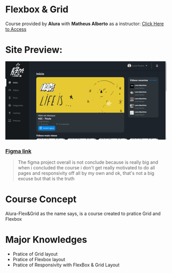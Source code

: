 # Flexbox & Grid

Course provided by **Alura** with **Matheus Alberto** as a instructor: <a href="https://cursos.alura.com.br/course/css-dispondo-elementos-flexbox-grid"> Click Here to Access </a>

# Site Preview:

![Site Preview Screenshot](screenshot.png)

### [Figma link](https://www.figma.com/file/ibWktwVpnog76rMYOdVhks/Dispondo-elementos-com-flexbox-e-grid?node-id=54%3A2358)

> The figma project overall is not conclude because is really big and when i concluded the 
> course i don't get really motivated to do all pages and responsivity off all by my own
> and ok, that's not a big excuse but that is the truth

# Course Concept

Alura-Flex&Grid as the name says, is a course created to pratice Grid and Flexbox

# Major Knowledges 

- Pratice of Grid layout 
- Pratice of Flexbox layout 
- Pratice of Responsivity with FlexBox & Grid Layout
